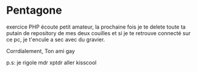# Pentagone
exercice PHP
écoute petit amateur, la prochaine fois je te delete toute ta putain de repository de mes deux couilles et 
si je te retrouve connecté sur ce pc,
je t'encule a sec avec du gravier.

Corrdialement, 
Ton ami gay

p.s: je rigole mdr xptdr aller kisscool
